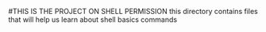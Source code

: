 #THIS IS THE PROJECT ON SHELL PERMISSION
this directory contains files that will help us learn about shell basics commands
